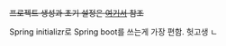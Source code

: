 ~~프로젝트 생성과 초기 설정은 [여기서][init_project] 참조~~

Spring initializr로 Spring boot를 쓰는게 가장 편함. 헛고생 ㄴ

[init_project]: https://doublesprogramming.tistory.com/171